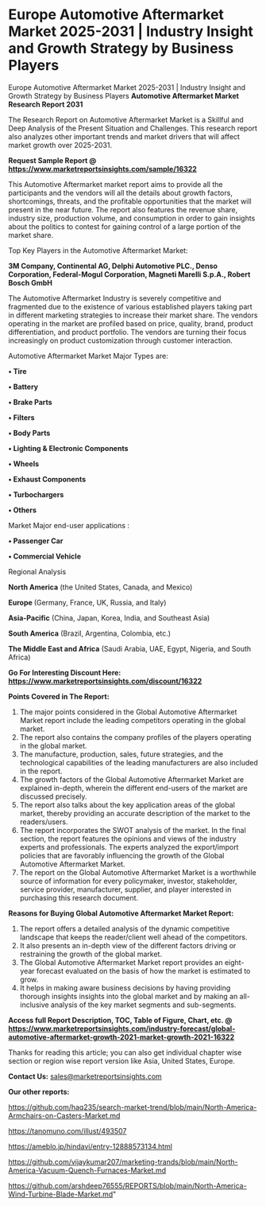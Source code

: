 # Europe Automotive Aftermarket Market 2025-2031 | Industry Insight and Growth Strategy by Business Players
Europe Automotive Aftermarket Market 2025-2031 | Industry Insight and Growth Strategy by Business Players
<strong>Automotive Aftermarket Market Research Report 2031</strong>

The Research Report on Automotive Aftermarket Market is a Skillful and Deep Analysis of the Present Situation and Challenges. This research report also analyzes other important trends and market drivers that will affect market growth over 2025-2031.

<strong>Request Sample Report @ <a href=https://www.marketreportsinsights.com/sample/16322>https://www.marketreportsinsights.com/sample/16322</a></strong>

This Automotive Aftermarket market report aims to provide all the participants and the vendors will all the details about growth factors, shortcomings, threats, and the profitable opportunities that the market will present in the near future. The report also features the revenue share, industry size, production volume, and consumption in order to gain insights about the politics to contest for gaining control of a large portion of the market share.

Top Key Players in the Automotive Aftermarket Market:

<strong>3M Company, Continental AG, Delphi Automotive PLC., Denso Corporation, Federal-Mogul Corporation, Magneti Marelli S.p.A., Robert Bosch GmbH</strong>

The Automotive Aftermarket Industry is severely competitive and fragmented due to the existence of various established players taking part in different marketing strategies to increase their market share. The vendors operating in the market are profiled based on price, quality, brand, product differentiation, and product portfolio. The vendors are turning their focus increasingly on product customization through customer interaction.

Automotive Aftermarket Market Major Types are:

<strong>• Tire

• Battery

• Brake Parts

• Filters

• Body Parts

• Lighting & Electronic Components

• Wheels

• Exhaust Components

• Turbochargers

• Others</strong>

Market Major end-user applications :

<strong>• Passenger Car

• Commercial Vehicle</strong>

Regional Analysis

</u><strong><b>North America</b></strong> (the United States, Canada, and Mexico)

<strong><b>Europe </b></strong>(Germany, France, UK, Russia, and Italy)

<strong><b>Asia-Pacific</b></strong> (China, Japan, Korea, India, and Southeast Asia)

<strong><b>South America</b></strong> (Brazil, Argentina, Colombia, etc.)

<strong><b>The Middle East and Africa</b></strong> (Saudi Arabia, UAE, Egypt, Nigeria, and South Africa)

<strong>Go For Interesting Discount Here: <a href=https://www.marketreportsinsights.com/discount/16322>https://www.marketreportsinsights.com/discount/16322</a></strong>

<strong>Points Covered in The Report:</strong>
<ol>
  <li>The major points considered in the Global Automotive Aftermarket Market report include the leading competitors operating in the global market.</li>
  <li>The report also contains the company profiles of the players operating in the global market.</li>
  <li>The manufacture, production, sales, future strategies, and the technological capabilities of the leading manufacturers are also included in the report.</li>
  <li>The growth factors of the Global Automotive Aftermarket Market are explained in-depth, wherein the different end-users of the market are discussed precisely.</li>
  <li>The report also talks about the key application areas of the global market, thereby providing an accurate description of the market to the readers/users.</li>
  <li>The report incorporates the SWOT analysis of the market. In the final section, the report features the opinions and views of the industry experts and professionals. The experts analyzed the export/import policies that are favorably influencing the growth of the Global Automotive Aftermarket Market.</li>
  <li>The report on the Global Automotive Aftermarket Market is a worthwhile source of information for every policymaker, investor, stakeholder, service provider, manufacturer, supplier, and player interested in purchasing this research document.</li>
</ol>
<strong>Reasons for Buying Global Automotive Aftermarket Market Report:</strong>

<ol>
  <li>The report offers a detailed analysis of the dynamic competitive landscape that keeps the reader/client well ahead of the competitors.</li>
  <li>It also presents an in-depth view of the different factors driving or restraining the growth of the global market.</li>
  <li>The Global Automotive Aftermarket Market report provides an eight-year forecast evaluated on the basis of how the market is estimated to grow.</li>
  <li>It helps in making aware business decisions by having providing thorough insights insights into the global market and by making an all-inclusive analysis of the key market segments and sub-segments.</li>
</ol>
<strong>Access full Report Description, TOC, Table of Figure, Chart, etc. @ <a href=https://www.marketreportsinsights.com/industry-forecast/global-automotive-aftermarket-growth-2021-market-growth-2021-16322>https://www.marketreportsinsights.com/industry-forecast/global-automotive-aftermarket-growth-2021-market-growth-2021-16322</a></strong>


Thanks for reading this article; you can also get individual chapter wise section or region wise report version like Asia, United States, Europe.

<strong>Contact Us:</strong>
sales@marketreportsinsights.com

<strong>Our other reports:</strong>

<a href=https://github.com/haq235/search-market-trend/blob/main/North-America-Armchairs-on-Casters-Market.md>https://github.com/haq235/search-market-trend/blob/main/North-America-Armchairs-on-Casters-Market.md</a>

<a href=https://tanomuno.com/illust/493507>https://tanomuno.com/illust/493507</a>

<a href=https://ameblo.jp/hindavi/entry-12888573134.html>https://ameblo.jp/hindavi/entry-12888573134.html</a>

<a href=https://github.com/vijaykumar207/marketing-trands/blob/main/North-America-Vacuum-Quench-Furnaces-Market.md>https://github.com/vijaykumar207/marketing-trands/blob/main/North-America-Vacuum-Quench-Furnaces-Market.md</a>

<a href=https://github.com/arshdeep76555/REPORTS/blob/main/North-America-Wind-Turbine-Blade-Market.md>https://github.com/arshdeep76555/REPORTS/blob/main/North-America-Wind-Turbine-Blade-Market.md</a>"
